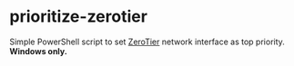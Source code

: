 # prioritize-zerotier
Simple PowerShell script to set [ZeroTier](https://www.zerotier.com/) network interface as top priority.
**Windows only.**